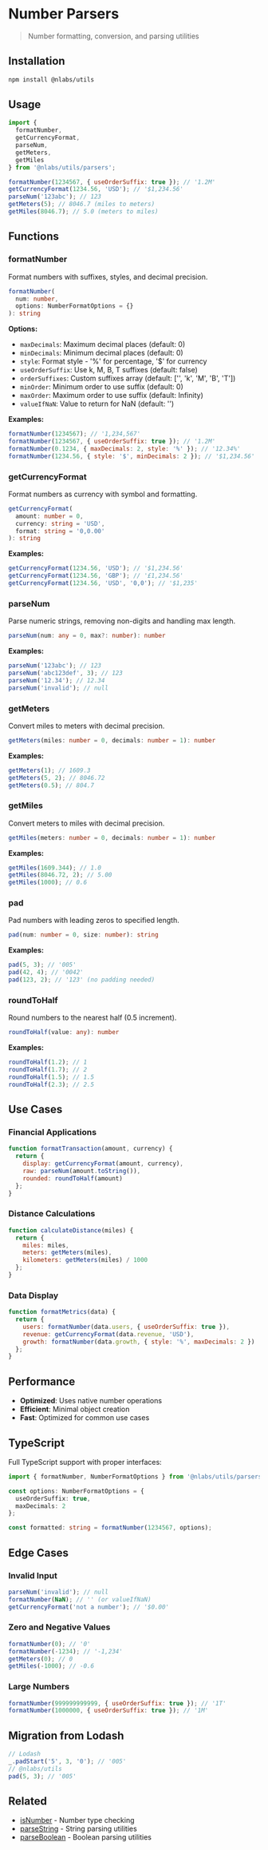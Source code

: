 # Number Parsers

> Number formatting, conversion, and parsing utilities

## Installation

```bash
npm install @nlabs/utils
```

## Usage

```js
import {
  formatNumber,
  getCurrencyFormat,
  parseNum,
  getMeters,
  getMiles
} from '@nlabs/utils/parsers';

formatNumber(1234567, { useOrderSuffix: true }); // '1.2M'
getCurrencyFormat(1234.56, 'USD'); // '$1,234.56'
parseNum('123abc'); // 123
getMeters(5); // 8046.7 (miles to meters)
getMiles(8046.7); // 5.0 (meters to miles)
```

## Functions

### formatNumber

Format numbers with suffixes, styles, and decimal precision.

```ts
formatNumber(
  num: number,
  options: NumberFormatOptions = {}
): string
```

**Options:**

- `maxDecimals`: Maximum decimal places (default: 0)
- `minDecimals`: Minimum decimal places (default: 0)
- `style`: Format style - '%' for percentage, '$' for currency
- `useOrderSuffix`: Use k, M, B, T suffixes (default: false)
- `orderSuffixes`: Custom suffixes array (default: ['', 'k', 'M', 'B', 'T'])
- `minOrder`: Minimum order to use suffix (default: 0)
- `maxOrder`: Maximum order to use suffix (default: Infinity)
- `valueIfNaN`: Value to return for NaN (default: '')

**Examples:**

```js
formatNumber(1234567); // '1,234,567'
formatNumber(1234567, { useOrderSuffix: true }); // '1.2M'
formatNumber(0.1234, { maxDecimals: 2, style: '%' }); // '12.34%'
formatNumber(1234.56, { style: '$', minDecimals: 2 }); // '$1,234.56'
```

### getCurrencyFormat

Format numbers as currency with symbol and formatting.

```ts
getCurrencyFormat(
  amount: number = 0,
  currency: string = 'USD',
  format: string = '0,0.00'
): string
```

**Examples:**

```js
getCurrencyFormat(1234.56, 'USD'); // '$1,234.56'
getCurrencyFormat(1234.56, 'GBP'); // '£1,234.56'
getCurrencyFormat(1234.56, 'USD', '0,0'); // '$1,235'
```

### parseNum

Parse numeric strings, removing non-digits and handling max length.

```ts
parseNum(num: any = 0, max?: number): number
```

**Examples:**

```js
parseNum('123abc'); // 123
parseNum('abc123def', 3); // 123
parseNum('12.34'); // 12.34
parseNum('invalid'); // null
```

### getMeters

Convert miles to meters with decimal precision.

```ts
getMeters(miles: number = 0, decimals: number = 1): number
```

**Examples:**

```js
getMeters(1); // 1609.3
getMeters(5, 2); // 8046.72
getMeters(0.5); // 804.7
```

### getMiles

Convert meters to miles with decimal precision.

```ts
getMiles(meters: number = 0, decimals: number = 1): number
```

**Examples:**

```js
getMiles(1609.344); // 1.0
getMiles(8046.72, 2); // 5.00
getMiles(1000); // 0.6
```

### pad

Pad numbers with leading zeros to specified length.

```ts
pad(num: number = 0, size: number): string
```

**Examples:**

```js
pad(5, 3); // '005'
pad(42, 4); // '0042'
pad(123, 2); // '123' (no padding needed)
```

### roundToHalf

Round numbers to the nearest half (0.5 increment).

```ts
roundToHalf(value: any): number
```

**Examples:**

```js
roundToHalf(1.2); // 1
roundToHalf(1.7); // 2
roundToHalf(1.5); // 1.5
roundToHalf(2.3); // 2.5
```

## Use Cases

### Financial Applications

```js
function formatTransaction(amount, currency) {
  return {
    display: getCurrencyFormat(amount, currency),
    raw: parseNum(amount.toString()),
    rounded: roundToHalf(amount)
  };
}
```

### Distance Calculations

```js
function calculateDistance(miles) {
  return {
    miles: miles,
    meters: getMeters(miles),
    kilometers: getMeters(miles) / 1000
  };
}
```

### Data Display

```js
function formatMetrics(data) {
  return {
    users: formatNumber(data.users, { useOrderSuffix: true }),
    revenue: getCurrencyFormat(data.revenue, 'USD'),
    growth: formatNumber(data.growth, { style: '%', maxDecimals: 2 })
  };
}
```

## Performance

- **Optimized**: Uses native number operations
- **Efficient**: Minimal object creation
- **Fast**: Optimized for common use cases

## TypeScript

Full TypeScript support with proper interfaces:

```ts
import { formatNumber, NumberFormatOptions } from '@nlabs/utils/parsers';

const options: NumberFormatOptions = {
  useOrderSuffix: true,
  maxDecimals: 2
};

const formatted: string = formatNumber(1234567, options);
```

## Edge Cases

### Invalid Input

```js
parseNum('invalid'); // null
formatNumber(NaN); // '' (or valueIfNaN)
getCurrencyFormat('not a number'); // '$0.00'
```

### Zero and Negative Values

```js
formatNumber(0); // '0'
formatNumber(-1234); // '-1,234'
getMeters(0); // 0
getMiles(-1000); // -0.6
```

### Large Numbers

```js
formatNumber(999999999999, { useOrderSuffix: true }); // '1T'
formatNumber(1000000, { useOrderSuffix: true }); // '1M'
```

## Migration from Lodash

```js
// Lodash
_.padStart('5', 3, '0'); // '005'
// @nlabs/utils
pad(5, 3); // '005'
```

## Related

- [isNumber](../checks/isNumber.md) - Number type checking
- [parseString](./strings.md) - String parsing utilities
- [parseBoolean](./booleans.md) - Boolean parsing utilities
